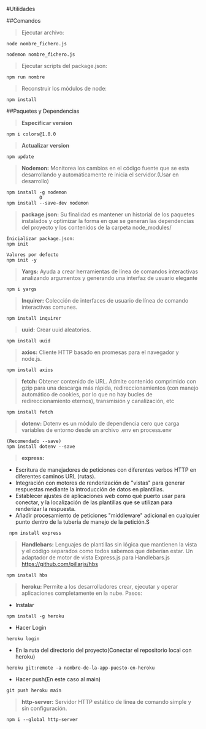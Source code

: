 #Utilidades

##Comandos

> Ejecutar archivo:

```shell
node nombre_fichero.js

nodemon nombre_fichero.js
```

> Ejecutar scripts del package.json:

```shell
npm run nombre
```

> Reconstruir los módulos de node:

```shell
npm install
```

##Paquetes y Dependencias

> **Especificar version**

```shell
npm i colors@1.0.0
```

> **Actualizar version**

```shell
npm update
```

> **Nodemon:** Monitorea los cambios en el código fuente que se esta desarrollando y automáticamente re inicia el servidor.(Usar en desarrollo)

```shell
npm install -g nodemon
            O
npm install --save-dev nodemon
```

> **package.json:** Su finalidad es mantener un historial de los paquetes instalados y optimizar la forma en que se generan las dependencias del proyecto y los contenidos de la carpeta node_modules/

```shell
Inicializar package.json:
npm init

Valores por defecto
npm init -y
```

> **Yargs:** Ayuda a crear herramientas de línea de comandos interactivas analizando argumentos y generando una interfaz de usuario elegante

```shell
npm i yargs
```

> **Inquirer:** Colección de interfaces de usuario de línea de comando interactivas comunes.

```shell
npm install inquirer
```

> **uuid:** Crear uuid aleatorios.

```shell
npm install uuid
```

> **axios:** Cliente HTTP basado en promesas para el navegador y node.js.

```shell
npm install axios
```

> **fetch:** Obtener contenido de URL. Admite contenido comprimido con gzip para una descarga más rápida, redireccionamientos (con manejo automático de cookies, por lo que no hay bucles de redireccionamiento eternos), transmisión y canalización, etc

```shell
npm install fetch
```

> **dotenv:** Dotenv es un módulo de dependencia cero que carga variables de entorno desde un archivo .env en process.env

```shell
(Recomendado --save)
npm install dotenv --save
```

> **express:**

- Escritura de manejadores de peticiones con diferentes verbos HTTP en diferentes caminos URL (rutas).
- Integración con motores de renderización de "vistas" para generar respuestas mediante la introducción de datos en plantillas.
- Establecer ajustes de aplicaciones web como qué puerto usar para conectar, y la localización de las plantillas que se utilizan para renderizar la respuesta.
- Añadir procesamiento de peticiones "middleware" adicional en cualquier punto dentro de la tubería de manejo de la petición.S

```shell
 npm install express
```

> **Handlebars:** Lenguajes de plantillas sin lógica que mantienen la vista y el código separados como todos sabemos que deberían estar.
> Un adaptador de motor de vista Express.js para Handlebars.js
> https://github.com/pillarjs/hbs

```shell
npm install hbs
```

> **heroku:** Permite a los desarrolladores crear, ejecutar y operar aplicaciones completamente en la nube.
> Pasos:

- Instalar

```shell
npm install -g heroku
```

- Hacer Login

```shell
heroku login
```

- En la ruta del directorio del proyecto(Conectar el repositorio local con heroku)

```shell
heroku git:remote -a nombre-de-la-app-puesto-en-heroku
```

- Hacer push(En este caso al main)

```shell
git push heroku main
```

> **http-server:** Servidor HTTP estático de línea de comando simple y sin configuración.

```shell
npm i --global http-server
```
